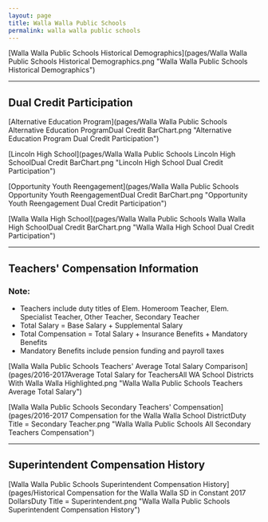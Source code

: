 ```yaml
---
layout: page
title: Walla Walla Public Schools
permalink: walla walla public schools
---
```



[Walla Walla Public Schools Historical Demographics](pages/Walla Walla Public Schools Historical Demographics.png "Walla Walla Public Schools Historical Demographics")

___

## Dual Credit Participation

[Alternative Education Program](pages/Walla Walla Public Schools Alternative Education ProgramDual Credit BarChart.png "Alternative Education Program Dual Credit Participation")

[Lincoln High School](pages/Walla Walla Public Schools Lincoln High SchoolDual Credit BarChart.png "Lincoln High School Dual Credit Participation")

[Opportunity Youth Reengagement](pages/Walla Walla Public Schools Opportunity Youth ReengagementDual Credit BarChart.png "Opportunity Youth Reengagement Dual Credit Participation")

[Walla Walla High School](pages/Walla Walla Public Schools Walla Walla High SchoolDual Credit BarChart.png "Walla Walla High School Dual Credit Participation")


___

## Teachers' Compensation Information
### Note:
- Teachers include duty titles of Elem. Homeroom Teacher, Elem. Specialist Teacher, Other Teacher, Secondary Teacher
- Total Salary = Base Salary + Supplemental Salary
- Total Compensation = Total Salary + Insurance Benefits + Mandatory Benefits
- Mandatory Benefits include pension funding and payroll taxes

[Walla Walla Public Schools Teachers' Average Total Salary Comparison](pages/2016-2017Average Total Salary for TeachersAll WA School Districts With Walla Walla Highlighted.png "Walla Walla Public Schools Teachers Average Total Salary")

[Walla Walla Public Schools Secondary Teachers' Compensation](pages/2016-2017 Compensation for the Walla Walla School DistrictDuty Title = Secondary Teacher.png "Walla Walla Public Schools All Secondary Teachers Compensation")


___

## Superintendent Compensation History

[Walla Walla Public Schools Superintendent Compensation History](pages/Historical Compensation for the Walla Walla SD in Constant 2017 DollarsDuty Title = Superintendent.png "Walla Walla Public Schools Superintendent Compensation History")

